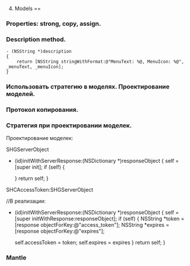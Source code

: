 4. Models
==

### Properties: strong, copy, assign.

### Description method.

```objc
- (NSString *)description
{
    return [NSString stringWithFormat:@"MenuText: %@, MenuIcon: %@", _menuText, _menuIcon];
}
```

### Использовать стратегию в моделях. Проектирование моделей.

### Протокол копирования.

### Стратегия при проектировании моделек.
Проектирование моделек:

SHGServerObject

- (id)initWithServerResponse:(NSDictionary *)responseObject
{
    self = [super init];
    if (self) {

    }
    return self;
}


SHCAccessToken:SHGServerObject

//В реализации:
- (id)initWithServerResponse:(NSDictionary *)responseObject
{
    self = [super initWithResponse:responseObject];
    if (self) {
    NSString *token = [response objectForKey:@"access_token"];
    NSString *expires = [response objectForKey:@"expires"];

    self.accessToken = token;
    self.expires = expires
    }
    return self;
}

### Mantle





